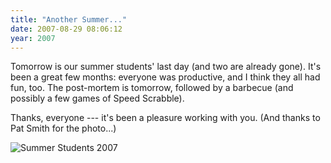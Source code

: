 ```yaml
---
title: "Another Summer..."
date: 2007-08-29 08:06:12
year: 2007
---
```

Tomorrow is our summer students' last day (and two are already gone).  It's been a great few months: everyone was productive, and I think they all had fun, too. The post-mortem is tomorrow, followed by a barbecue (and possibly a few games of Speed Scrabble).

Thanks, everyone --- it's been a pleasure working with you. (And thanks to Pat Smith for the photo...)

<img src="{{site.github.url}}/files/2007/08/students-summer-2007.jpg" alt="Summer Students 2007" id="image1108" />

